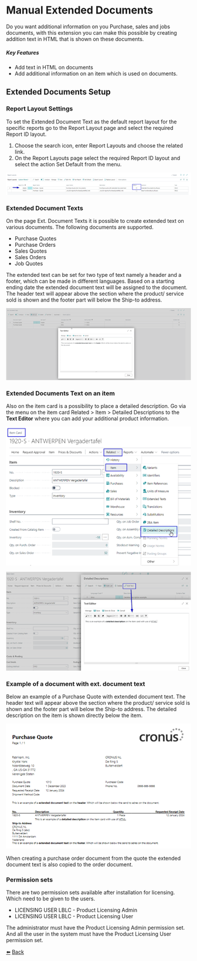 # Manual Extended Documents

Do you want additional information on you Purchase, sales and jobs documents, with this extension you can make this possible by creating addition text in HTML that is shown on these documents.

##### Key Features
*	Add text in HTML on documents
*	Add additional information on an item which is used on documents.

## Extended Documents Setup

### Report Layout Settings
To set the Extended Document Text as the default report layout for the specific reports go to the Report Layout page and select the required Report ID layout.

1.	Choose the search icon, enter Report Layouts and choose the related link.
2.	On the Report Layouts page select the required Report ID layout and select the action Set Default from the menu.

![Report layouts](../images/app-setup/report-layouts.png)

### Extended Document Texts
On the page Ext. Document Texts it is possible to create extended text on various documents.
The following documents are supported.
*	Purchase Quotes
*	Purchase Orders
*	Sales Quotes
*	Sales Orders
*	Job Quotes

The extended text can be set for two type of text namely a header and a footer, which can be made in different languages. Based on a starting ending date the extended document text will be assigned to the document.
The header text will appear above the section where the product/ service sold is shown and the footer part will below the Ship-to address.

![Extended Document Text](../images/app-setup/extended-documents-text.png)

### Extended Documents Text on an item
Also on the item card is a possibility to place a detailed description.
Go via the menu on the item card Related > Item > Detailed Descriptions to the **Text Editor** where you can add your additional product information.

![Item Card](../images/app-setup/item-card.png)

![Item Card Text Editor](../images/app-setup/item-card-text-editor.png)

### Example of a document with ext. document text
Below an example of a Purchase Quote with extended document text. The header text will appear above the section where the product/ service sold is shown and the footer part will below the Ship-to address. The detailed description on the item is shown directly below the item.

![Example Purchase Quote](../images/app-setup/example-purchase-quote.png)

When creating a purchase order document from the quote the extended document text is also copied to the order document.

### Permission sets
There are two permission sets available after installation for licensing. Which need to be given to the users.

*	LICENSING USER LBLC - Product Licensing Admin
*	LICENSING USER LBLC - Product Licensing User

The administrator must have the Product Licensing Admin permission set. 
And all the user in the system must have the Product Licensing User permission set.

[:arrow_left:](../README.md) [Back](../README.md)